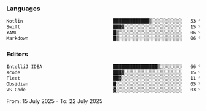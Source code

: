 <!--START_SECTION:waka-->
### Languages
```txt
Kotlin                                 █████████████▒░░░░░░░░░░░   53 %
Swift                                  ███▓░░░░░░░░░░░░░░░░░░░░░   15 %
YAML                                   █▒░░░░░░░░░░░░░░░░░░░░░░░   06 %
Markdown                               █▒░░░░░░░░░░░░░░░░░░░░░░░   06 %
```

### Editors
```txt
IntelliJ IDEA                          ████████████████▒░░░░░░░░   66 %
Xcode                                  ███▓░░░░░░░░░░░░░░░░░░░░░   15 %
Fleet                                  ██▓░░░░░░░░░░░░░░░░░░░░░░   11 %
Obsidian                               █░░░░░░░░░░░░░░░░░░░░░░░░   05 %
VS Code                                ▓░░░░░░░░░░░░░░░░░░░░░░░░   03 %
```

From: 15 July 2025 - To: 22 July 2025
<!--END_SECTION:waka-->
